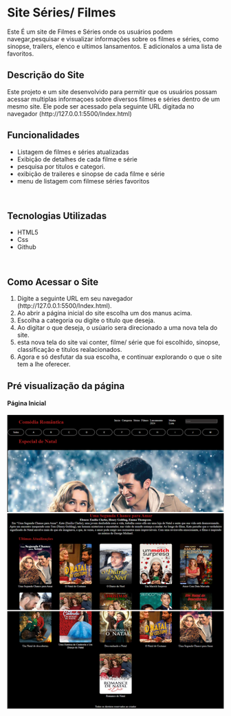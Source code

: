 <!DOCTYPE html>
<html lang="en">
<head>
    <meta charset="UTF-8">
    <meta name="viewport" content="width=device-width, initial-scale=1.0">
    <title>Readme.txt</title>
</head>
<body>
    <head>
        <h1>Site Séries/ Filmes</h1>
        <p>Este É um site de Filmes e Séries onde os usuários podem navegar,pesquisar e visualizar informações sobre os filmes e séries, como sinopse, trailers, elenco e ultimos lansamentos. E adicionalos a uma  lista de favoritos.</p>
        <h2>Descrição do Site</h2>
        <p>Este projeto e um site desenvolvido para permitir que os usuários possam acessar multiplas informaçoes sobre diversos filmes e séries dentro de um mesmo site. Ele pode ser acessado pela seguinte URL digitada no navegador (http://127.0.0.1:5500/Index.html) 
        </p>
    </head>
    <main>
        <h2>Funcionalidades</h2>
        <ul>
            <li>Listagem de filmes e séries atualizadas</li>
            <li>Exibição de detalhes de cada filme e série</li>
            <li>pesquisa por titulos e categori.</li>
            <li>exibição de traileres e sinopse de cada filme e série</li>
            <li>menu de listagem com filmese séries favoritos</li>
        </ul>
        <br>
        <h2>Tecnologias Utilizadas</h2>
        <ul>
            <li>HTML5</li>
            <li>Css</li>
            <li>Github</li>
        </ul>
        <br>
        <h2>Como Acessar o Site </h2>
        <ol>
            <li>Digite a seguinte URL em seu navegador (http://127.0.0.1:5500/Index.html).</li>
            <li>Ao abrir a página inicial do site escolha um dos manus acima.</li>
            <li>Escolha a categoria ou digite o titulo que deseja.</li>
            <li>Ao digitar o que deseja, o usúario sera direcionado a uma nova tela do site.</li>
            <li>esta nova tela do site vai conter, filme/ série que foi escolhido, sinopse, classificação e titulos realacionados.</li>
            <li>Agora e só desfutar da sua escolha, e continuar explorando o que o site tem a lhe oferecer.
            </li>
        </ol>
        <h2>Pré visualização da página</h2>
        <h4>Página Inicial</h4>
        <img src="../Fotos-site/Captura de Tela (13).png" alt="foto1">
        <img src="../Fotos-site/Captura de Tela (14).png" alt="foto2">
        <img src="../Fotos-site/Captura de Tela (15).png" alt="foto3">
    </main>